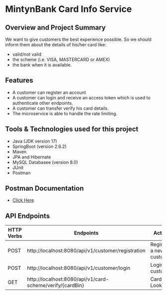 # MintynBank Card Info Service

## Overview and Project Summary

We want to give customers the best experience possible. So we should inform
them about the details of his/her card like:
- valid/not valid
- the scheme (i.e. VISA, MASTERCARD or AMEX)
- the bank when it is available.

## Features
-  A customer can register an account
-  A customer can login and receive an access token which is used to authenticate other endpoints.
-  A customer can transfer verify his card details.
-  The microservice is able to handle the rate limiting.

## Tools & Technologies used for this project
- Java (JDK version 17)
- SpringBoot (version 2.6.2)
- Maven
- JPA and Hibernate
- MySQL Databasee (version 8.0)
- JUnit
- Postman

## Postman Documentation

- [Click Here](https://documenter.getpostman.com/view/23777914/2s9YsDjEqv)


## API Endpoints
| HTTP Verbs | Endpoints | Action |
| --- | --- | --- |
| POST | http://localhost:8080/api/v1/customer/registration | Register a new customer |
| POST | http://localhost:8080/api/v1/customer/login | Login customer |
| GET | http://localhost:8080/api/v1/card-scheme/verify/{cardBin} | Card Lookup |
